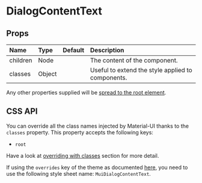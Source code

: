 <!--- This documentation is automatically generated, do not try to edit it. -->

# DialogContentText



## Props
| Name | Type | Default | Description |
|:-----|:-----|:--------|:------------|
| children | Node |  | The content of the component. |
| classes | Object |  | Useful to extend the style applied to components. |

Any other properties supplied will be [spread to the root element](/customization/api#spread).

## CSS API

You can override all the class names injected by Material-UI thanks to the `classes` property.
This property accepts the following keys:
- `root`

Have a look at [overriding with classes](/customization/overrides#overriding-with-classes)
section for more detail.

If using the `overrides` key of the theme as documented
[here](/customization/themes#customizing-all-instances-of-a-component-type),
you need to use the following style sheet name: `MuiDialogContentText`.

